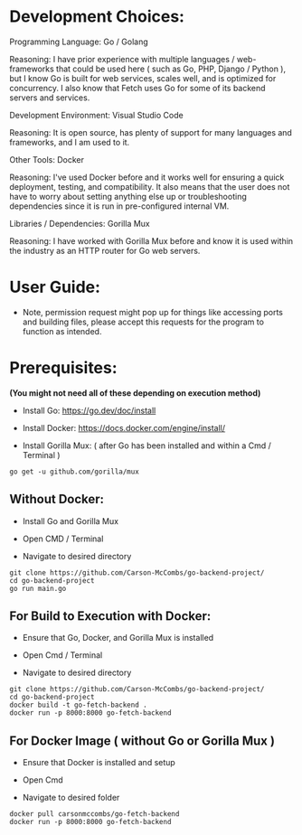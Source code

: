 # Development Choices:

Programming Language: Go / Golang

Reasoning: I have prior experience with multiple languages / web-frameworks that could be used here ( such as Go, PHP, Django / Python ), but I know Go is built for web services, scales well, and is optimized for concurrency. I also know that Fetch uses Go for some of its backend servers and services.

Development Environment: Visual Studio Code

Reasoning: It is open source, has plenty of support for many languages and frameworks, and I am used to it.

Other Tools: Docker

Reasoning: I've used Docker before and it works well for ensuring a quick deployment, testing, and compatibility. It also means that the user does not have to worry about setting anything else up or troubleshooting dependencies since it is run in pre-configured internal VM.

Libraries / Dependencies: Gorilla Mux

Reasoning: I have worked with Gorilla Mux before and know it is used within the industry as an HTTP router for Go web servers.


# User Guide:
* Note, permission request might pop up for things like accessing ports and building files, please accept this requests for the program to function as intended.


# Prerequisites:

**(You might not need all of these depending on execution method)**

* Install Go: https://go.dev/doc/install

* Install Docker: https://docs.docker.com/engine/install/

* Install Gorilla Mux: ( after Go has been installed and within a Cmd / Terminal ) 

```go get -u github.com/gorilla/mux```

## Without Docker:

* Install Go and Gorilla Mux

* Open CMD / Terminal

* Navigate to desired directory

```
git clone https://github.com/Carson-McCombs/go-backend-project/
cd go-backend-project
go run main.go
```


## For Build to Execution with Docker:

* Ensure that Go, Docker, and Gorilla Mux is installed

* Open Cmd / Terminal

* Navigate to desired directory

```
git clone https://github.com/Carson-McCombs/go-backend-project/
cd go-backend-project
docker build -t go-fetch-backend . 
docker run -p 8000:8000 go-fetch-backend
```

## For Docker Image ( without Go or Gorilla Mux )

* Ensure that Docker is installed and setup

* Open Cmd

* Navigate to desired folder

```
docker pull carsonmccombs/go-fetch-backend
docker run -p 8000:8000 go-fetch-backend
```
